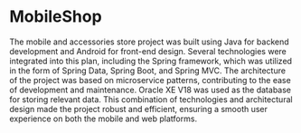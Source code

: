 # MobileShop
The mobile and accessories store project was built using Java for backend development and Android for front-end design. Several technologies were integrated into this plan, including the Spring framework, which was utilized in the form of Spring Data, Spring Boot, and Spring MVC. The architecture of the project was based on microservice patterns, contributing to the ease of development and maintenance. Oracle XE V18 was used as the database for storing relevant data. This combination of technologies and architectural design made the project robust and efficient, ensuring a smooth user experience on both the mobile and web platforms.
